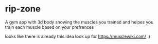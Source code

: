 # rip-zone
A gym app with 3d body showing the muscles you trained and helpes you train each muscle based on your prefrences


looks like there is already this idea look up for https://musclewiki.com/ :)
